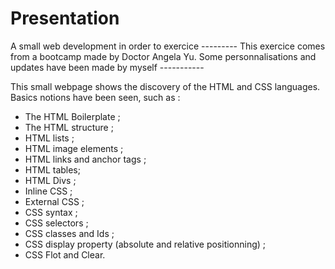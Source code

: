 # Presentation
A small web development in order to exercice
--------- This exercice comes from a bootcamp made by Doctor Angela Yu. Some personnalisations and updates have been made by myself -----------

This small webpage shows the discovery of the HTML and CSS languages. Basics notions have been seen, such as :
- The HTML Boilerplate ;
- The HTML structure ;
- HTML lists ;
- HTML image elements ;
- HTML links and anchor tags ;
- HTML tables;
- HTML Divs ;
- Inline CSS ;
- External CSS ;
- CSS syntax ;
- CSS selectors ;
- CSS classes and Ids ;
- CSS display property (absolute and relative positionning) ;
- CSS Flot and Clear.
